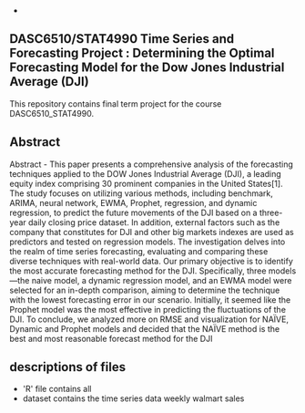 -

## DASC6510/STAT4990 Time Series and Forecasting Project : Determining the Optimal Forecasting Model for the Dow Jones Industrial Average (DJI) 
This repository contains final term project for the course DASC6510_STAT4990. 


## Abstract  
Abstract - This paper presents a comprehensive analysis of the forecasting techniques applied to
the DOW Jones Industrial Average (DJI), a leading equity index comprising 30 prominent
companies in the United States[1]. The study focuses on utilizing various methods, including
benchmark, ARIMA, neural network, EWMA, Prophet, regression, and dynamic regression, to
predict the future movements of the DJI based on a three-year daily closing price dataset. In
addition, external factors such as the company that constitutes for DJI and other big markets
indexes are used as predictors and tested on regression models. The investigation delves into the
realm of time series forecasting, evaluating and comparing these diverse techniques with
real-world data. Our primary objective is to identify the most accurate forecasting method for the
DJI. Specifically, three models—the naive model, a dynamic regression model, and an EWMA
model were selected for an in-depth comparison, aiming to determine the technique with the
lowest forecasting error in our scenario. Initially, it seemed like the Prophet model was the most
effective in predicting the fluctuations of the DJI. To conclude, we analyzed more on RMSE and
visualization for NAÏVE, Dynamic and Prophet models and decided that the NAÏVE method is
the best and most reasonable forecast method for the DJI

## descriptions of files 
- 'R' file contains all  
- dataset contains the time series data weekly walmart sales 
